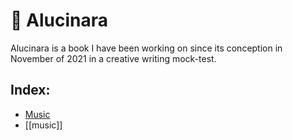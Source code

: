 # 🍄 Alucinara

Alucinara is a book I have been working on since its conception in November of 2021 in a creative writing mock-test.

## Index:
- [Music](content/notes/music.md)
- [[music]]